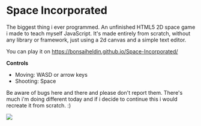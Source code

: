 # Space Incorporated
The biggest thing i ever programmed. An unfinished HTML5 2D space game i made to teach myself JavaScript. It's made entirely from scratch, without any library or framework, just using a 2d canvas and a simple text editor.

You can play it on https://bonsaiheldin.github.io/Space-Incorporated/

**Controls**
* Moving: WASD or arrow keys
* Shooting: Space

Be aware of bugs here and there and please don't report them. There's much i'm doing different today and if i decide to continue this i would recreate it from scratch. :)

[![](https://img3.picload.org/image/dlacacrr/spaceincorporated.jpg)](https://picload.org/view/dlacacrr/spaceincorporated.jpg.html)
